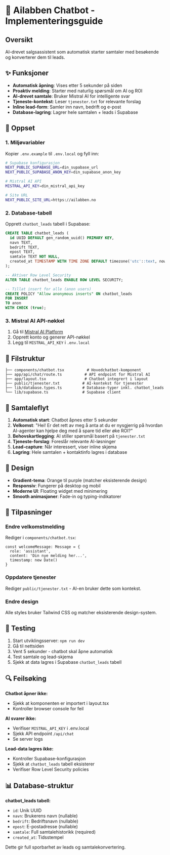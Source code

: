 # 🤖 Ailabben Chatbot - Implementeringsguide

## Oversikt
AI-drevet salgsassistent som automatisk starter samtaler med besøkende og konverterer dem til leads.

## ✨ Funksjoner

- **Automatisk åpning**: Vises etter 5 sekunder på siden
- **Proaktiv melding**: Starter med naturlig spørsmål om AI og ROI
- **AI-drevet samtale**: Bruker Mistral AI for intelligente svar
- **Tjeneste-kontekst**: Leser `tjenester.txt` for relevante forslag
- **Inline lead-form**: Samler inn navn, bedrift og e-post
- **Database-lagring**: Lagrer hele samtalen + leads i Supabase

## 🔧 Oppset

### 1. Miljøvariabler
Kopier `.env.example` til `.env.local` og fyll inn:

```bash
# Supabase konfigurasjon
NEXT_PUBLIC_SUPABASE_URL=din_supabase_url
NEXT_PUBLIC_SUPABASE_ANON_KEY=din_supabase_anon_key

# Mistral AI API
MISTRAL_API_KEY=din_mistral_api_key

# Site URL
NEXT_PUBLIC_SITE_URL=https://ailabben.no
```

### 2. Database-tabell
Opprett `chatbot_leads` tabell i Supabase:

```sql
CREATE TABLE chatbot_leads (
  id UUID DEFAULT gen_random_uuid() PRIMARY KEY,
  navn TEXT,
  bedrift TEXT,
  epost TEXT,
  samtale TEXT NOT NULL,
  created_at TIMESTAMP WITH TIME ZONE DEFAULT timezone('utc'::text, now()) NOT NULL
);

-- Aktiver Row Level Security
ALTER TABLE chatbot_leads ENABLE ROW LEVEL SECURITY;

-- Tillat insert for alle (anon users)
CREATE POLICY "Allow anonymous inserts" ON chatbot_leads 
FOR INSERT 
TO anon 
WITH CHECK (true);
```

### 3. Mistral AI API-nøkkel
1. Gå til [Mistral AI Platform](https://console.mistral.ai/)
2. Opprett konto og generer API-nøkkel
3. Legg til `MISTRAL_API_KEY` i `.env.local`

## 📁 Filstruktur

```
├── components/chatbot.tsx          # Hovedchatbot-komponent
├── app/api/chat/route.ts          # API endpoint for Mistral AI
├── app/layout.tsx                 # Chatbot integrert i layout
├── public/tjenester.txt          # AI-kontekst for tjenester
├── lib/database.types.ts         # Database-typer inkl. chatbot_leads
└── lib/supabase.ts               # Supabase client
```

## 🎯 Samtaleflyt

1. **Automatisk start**: Chatbot åpnes etter 5 sekunder
2. **Velkomst**: "Hei! Er det rett av meg å anta at du er nysgjerrig på hvordan AI-agenter kan hjelpe deg med å spare tid eller øke ROI?"
3. **Behovskartlegging**: AI stiller spørsmål basert på `tjenester.txt`
4. **Tjeneste-forslag**: Foreslår relevante AI-løsninger
5. **Lead-capture**: Når interessert, viser inline skjema
6. **Lagring**: Hele samtalen + kontaktinfo lagres i database

## 🎨 Design

- **Gradient-tema**: Orange til purple (matcher eksisterende design)
- **Responsiv**: Fungerer på desktop og mobil
- **Moderne UI**: Floating widget med minimering
- **Smooth animasjoner**: Fade-in og typing-indikatorer

## 🔧 Tilpasninger

### Endre velkomstmelding
Rediger i `components/chatbot.tsx`:
```tsx
const welcomeMessage: Message = {
  role: 'assistant',
  content: 'Din nye melding her...',
  timestamp: new Date()
}
```

### Oppdatere tjenester
Rediger `public/tjenester.txt` - AI-en bruker dette som kontekst.

### Endre design
Alle styles bruker Tailwind CSS og matcher eksisterende design-system.

## 🚀 Testing

1. Start utviklingsserver: `npm run dev`
2. Gå til nettsiden
3. Vent 5 sekunder - chatbot skal åpne automatisk
4. Test samtale og lead-skjema
5. Sjekk at data lagres i Supabase `chatbot_leads` tabell

## 🔍 Feilsøking

**Chatbot åpner ikke:**
- Sjekk at komponenten er importert i layout.tsx
- Kontroller browser console for feil

**AI svarer ikke:**
- Verifiser `MISTRAL_API_KEY` i .env.local
- Sjekk API endpoint `/api/chat`
- Se server logs

**Lead-data lagres ikke:**
- Kontroller Supabase-konfigurasjon
- Sjekk at `chatbot_leads` tabell eksisterer
- Verifiser Row Level Security policies

## 📊 Database-struktur

**chatbot_leads tabell:**
- `id`: Unik UUID
- `navn`: Brukerens navn (nullable)
- `bedrift`: Bedriftsnavn (nullable)  
- `epost`: E-postadresse (nullable)
- `samtale`: Full samtalehistorikk (required)
- `created_at`: Tidsstempel

Dette gir full sporbarhet av leads og samtalekonvertering. 